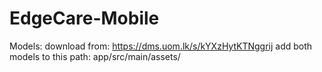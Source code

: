 # EdgeCare-Mobile

Models:
    download from: https://dms.uom.lk/s/kYXzHytKTNggrij
    add both models to this path: app/src/main/assets/